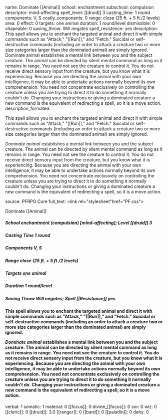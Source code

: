 name: Dominate [[Animal]]
school: enchantment
subschool: compulsion
descriptor: mind-affecting
spell_level: [[druid]] 3
casting_time: 1 round
components: V, S
costly_components: 0
range: close (25 ft. + 5 ft./2 levels)
area: 0
effect: 0
targets: one animal
duration: 1 round/level
dismissible: 0
shapeable: 0
saving_throw: Will negates
spell_resistence: yes
description: This spell allows you to enchant the targeted animal and direct it with simple commands such as "Attack," "[[Run]]," and "Fetch." Suicidal or self-destructive commands (including an order to attack a creature two or more size categories larger than the dominated animal) are simply ignored. Dominate animal establishes a mental link between you and the subject creature. The animal can be directed by silent mental command as long as it remains in range. You need not see the creature to control it. You do not receive direct sensory input from the creature, but you know what it is experiencing. Because you are directing the animal with your own intelligence, it may be able to undertake actions normally beyond its own comprehension. You need not concentrate exclusively on controlling the creature unless you are trying to direct it to do something it normally couldn't do. Changing your instructions or giving a dominated creature a new command is the equivalent of redirecting a spell, so it is a move action.
description_formated: <p>This spell allows you to enchant the targeted animal and direct it with simple commands such as "Attack," "[[Run]]," and "Fetch." Suicidal or self-destructive commands (including an order to attack a creature two or more size categories larger than the dominated animal) are simply ignored.</p><p><i>Dominate animal</i> establishes a mental link between you and the subject creature. The animal can be directed by silent mental command as long as it remains in range. You need not see the creature to control it. You do not receive direct sensory input from the creature, but you know what it is experiencing. Because you are directing the animal with your own intelligence, it may be able to undertake actions normally beyond its own comprehension. You need not concentrate exclusively on controlling the creature unless you are trying to direct it to do something it normally couldn't do. Changing your instructions or giving a dominated creature a new command is the equivalent of redirecting a spell, so it is a move action.</p>
source: PFRPG Core
full_text: <link rel="stylesheet"href="PF.css"><div class="heading"><p class="alignleft">Dominate [[Animal]]</p><div style="clear: both;"></div></div><div><h5><b>School </b>enchantment (compulsion) [mind-affecting]; <b>Level </b>[[druid]] 3</h5><h5><b>Casting Time </b>1 round</h5><h5><b>Components </b>V, S</h5><h5><b>Range </b>close (25 ft. + 5 ft./2 levels)</h5><h5><b>Targets </b>one animal</h5><h5><b>Duration </b>1 round/level</h5><h5><b>Saving Throw </b>Will negates; <b>Spell [[Resistance]] </b>yes</h5></div><div><h4><p>This spell allows you to enchant the targeted animal and direct it with simple commands such as "Attack," "[[Run]]," and "Fetch." Suicidal or self-destructive commands (including an order to attack a creature two or more size categories larger than the dominated animal) are simply ignored.</p><p><i>Dominate animal</i> establishes a mental link between you and the subject creature. The animal can be directed by silent mental command as long as it remains in range. You need not see the creature to control it. You do not receive direct sensory input from the creature, but you know what it is experiencing. Because you are directing the animal with your own intelligence, it may be able to undertake actions normally beyond its own comprehension. You need not concentrate exclusively on controlling the creature unless you are trying to direct it to do something it normally couldn't do. Changing your instructions or giving a dominated creature a new command is the equivalent of redirecting a spell, so it is a move action.</p></h4></div>
verbal: 1
somatic: 1
material: 0
[[focus]]: 0
divine_[[focus]]: 0
sor: 0
wiz: 0
[[cleric]]: 0
[[druid]]: 3.0
[[ranger]]: 0
[[bard]]: 0
[[paladin]]: 0
deity: 0
